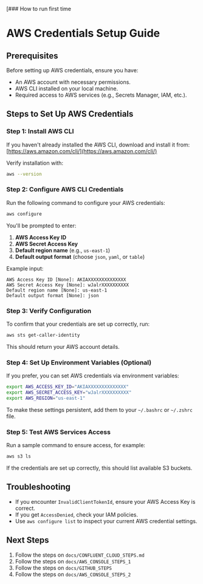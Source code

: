 [### How to run first time

# AWS Credentials Setup Guide

## Prerequisites

Before setting up AWS credentials, ensure you have:

- An AWS account with necessary permissions.
- AWS CLI installed on your local machine.
- Required access to AWS services (e.g., Secrets Manager, IAM, etc.).

## Steps to Set Up AWS Credentials

### Step 1: Install AWS CLI

If you haven't already installed the AWS CLI, download and install it from:
[https://aws.amazon.com/cli/](https://aws.amazon.com/cli/)

Verify installation with:

```sh
aws --version
```

### Step 2: Configure AWS CLI Credentials

Run the following command to configure your AWS credentials:

```sh
aws configure
```

You'll be prompted to enter:

1. **AWS Access Key ID**
2. **AWS Secret Access Key**
3. **Default region name** (e.g., `us-east-1`)
4. **Default output format** (choose `json`, `yaml`, or `table`)

Example input:

```
AWS Access Key ID [None]: AKIAXXXXXXXXXXXXXX
AWS Secret Access Key [None]: wJalrXXXXXXXXXX
Default region name [None]: us-east-1
Default output format [None]: json
```

### Step 3: Verify Configuration

To confirm that your credentials are set up correctly, run:

```sh
aws sts get-caller-identity
```

This should return your AWS account details.

### Step 4: Set Up Environment Variables (Optional)

If you prefer, you can set AWS credentials via environment variables:

```sh
export AWS_ACCESS_KEY_ID="AKIAXXXXXXXXXXXXXX"
export AWS_SECRET_ACCESS_KEY="wJalrXXXXXXXXXX"
export AWS_REGION="us-east-1"
```

To make these settings persistent, add them to your `~/.bashrc` or `~/.zshrc` file.

### Step 5: Test AWS Services Access

Run a sample command to ensure access, for example:

```sh
aws s3 ls
```

If the credentials are set up correctly, this should list available S3 buckets.

## Troubleshooting

- If you encounter `InvalidClientTokenId`, ensure your AWS Access Key is correct.
- If you get `AccessDenied`, check your IAM policies.
- Use `aws configure list` to inspect your current AWS credential settings.

## Next Steps

1. Follow the steps on `docs/CONFLUENT_CLOUD_STEPS.md`
2. Follow the steps on `docs/AWS_CONSOLE_STEPS_1`
3. Follow the steps on `docs/GITHUB_STEPS`
4. Follow the steps on `docs/AWS_CONSOLE_STEPS_2`
